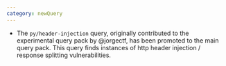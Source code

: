 ```yaml
---
category: newQuery
---
```

* The `py/header-injection` query, originally contributed to the experimental query pack by @jorgectf, has been promoted to the main query pack. This query finds instances of http header injection / response splitting vulnerabilities.